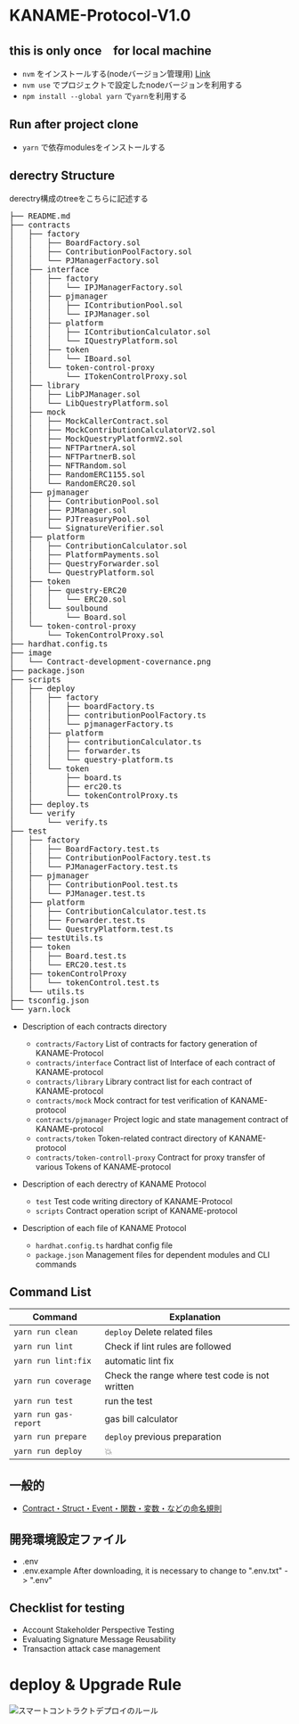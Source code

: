 # KANAME-Protocol-V1.0

## this is only once　for local machine
- `nvm` をインストールする(nodeバージョン管理用) [Link](https://github.com/nvm-sh/nvm)
- `nvm use` でプロジェクトで設定したnodeバージョンを利用する
- `npm install --global yarn` で`yarn`を利用する

## Run after project clone
- `yarn` で依存modulesをインストールする

## derectry Structure
derectry構成のtreeをこちらに記述する
<pre>
├── README.md
├── contracts
│   ├── factory
│   │   ├── BoardFactory.sol
│   │   ├── ContributionPoolFactory.sol
│   │   └── PJManagerFactory.sol
│   ├── interface
│   │   ├── factory
│   │   │   └── IPJManagerFactory.sol
│   │   ├── pjmanager
│   │   │   ├── IContributionPool.sol
│   │   │   └── IPJManager.sol
│   │   ├── platform
│   │   │   ├── IContributionCalculator.sol
│   │   │   └── IQuestryPlatform.sol
│   │   ├── token
│   │   │   └── IBoard.sol
│   │   └── token-control-proxy
│   │       └── ITokenControlProxy.sol
│   ├── library
│   │   ├── LibPJManager.sol
│   │   └── LibQuestryPlatform.sol
│   ├── mock
│   │   ├── MockCallerContract.sol
│   │   ├── MockContributionCalculatorV2.sol
│   │   ├── MockQuestryPlatformV2.sol
│   │   ├── NFTPartnerA.sol
│   │   ├── NFTPartnerB.sol
│   │   ├── NFTRandom.sol
│   │   ├── RandomERC1155.sol
│   │   └── RandomERC20.sol
│   ├── pjmanager
│   │   ├── ContributionPool.sol
│   │   ├── PJManager.sol
│   │   ├── PJTreasuryPool.sol
│   │   └── SignatureVerifier.sol
│   ├── platform
│   │   ├── ContributionCalculator.sol
│   │   ├── PlatformPayments.sol
│   │   ├── QuestryForwarder.sol
│   │   └── QuestryPlatform.sol
│   ├── token
│   │   ├── questry-ERC20
│   │   │   └── ERC20.sol
│   │   └── soulbound
│   │       └── Board.sol
│   └── token-control-proxy
│       └── TokenControlProxy.sol
├── hardhat.config.ts
├── image
│   └── Contract-development-covernance.png
├── package.json
├── scripts
│   ├── deploy
│   │   ├── factory
│   │   │   ├── boardFactory.ts
│   │   │   ├── contributionPoolFactory.ts
│   │   │   └── pjmanagerFactory.ts
│   │   ├── platform
│   │   │   ├── contributionCalculator.ts
│   │   │   ├── forwarder.ts
│   │   │   └── questry-platform.ts
│   │   └── token
│   │       ├── board.ts
│   │       ├── erc20.ts
│   │       └── tokenControlProxy.ts
│   ├── deploy.ts
│   └── verify
│       └── verify.ts
├── test
│   ├── factory
│   │   ├── BoardFactory.test.ts
│   │   ├── ContributionPoolFactory.test.ts
│   │   └── PJManagerFactory.test.ts
│   ├── pjmanager
│   │   ├── ContributionPool.test.ts
│   │   └── PJManager.test.ts
│   ├── platform
│   │   ├── ContributionCalculator.test.ts
│   │   ├── Forwarder.test.ts
│   │   └── QuestryPlatform.test.ts
│   ├── testUtils.ts
│   ├── token
│   │   ├── Board.test.ts
│   │   └── ERC20.test.ts
│   ├── tokenControlProxy
│   │   └── tokenControl.test.ts
│   └── utils.ts
├── tsconfig.json
└── yarn.lock
</pre>

- Description of each contracts directory
   + `contracts/Factory`   List of contracts for factory generation of KANAME-Protocol
   + `contracts/interface` Contract list of Interface of each contract of KANAME-protocol
   + `contracts/library`   Library contract list for each contract of KANAME-protocol
   + `contracts/mock`      Mock contract for test verification of KANAME-protocol 
   + `contracts/pjmanager` Project logic and state management contract of KANAME-protocol 
   + `contracts/token`     Token-related contract directory of KANAME-protocol
   + `contracts/token-controll-proxy` Contract for proxy transfer of various Tokens of KANAME-protocol

- Description of each derectry of KANAME Protocol
   + `test`    Test code writing directory of KANAME-Protocol
   + `scripts` Contract operation script of KANAME-protocol

- Description of each file of KANAME Protocol
   + `hardhat.config.ts`  hardhat config file
   + `package.json`       Management files for dependent modules and CLI commands    



## Command List
|Command|Explanation|
|-|-|
|`yarn run clean`|`deploy` Delete related files|
|`yarn run lint`|Check if lint rules are followed|
|`yarn run lint:fix`|automatic lint fix|
|`yarn run coverage`|Check the range where test code is not written|
|`yarn run test`|run the test|
|`yarn run gas-report`|gas bill calculator|
|`yarn run prepare`|`deploy` previous preparation|
|`yarn run deploy`|:boom:|

## 一般的
- [Contract・Struct・Event・関数・変数・などの命名規則](https://github.com/0xcert/solidity-style-guide)

## 開発環境設定ファイル
- .env
- .env.example
After downloading, it is necessary to change to ".env.txt" -> ".env"

## Checklist for testing
-  Account Stakeholder Perspective Testing
-  Evaluating Signature Message Reusability
-  Transaction attack case management

# deploy & Upgrade Rule

![スマートコントラクトデプロイのルール](https://github.com/QuestryInc/KANAME-Protocol-V1.0/blob/fix-readme-dev/image/Contract-development-covernance.png "")
